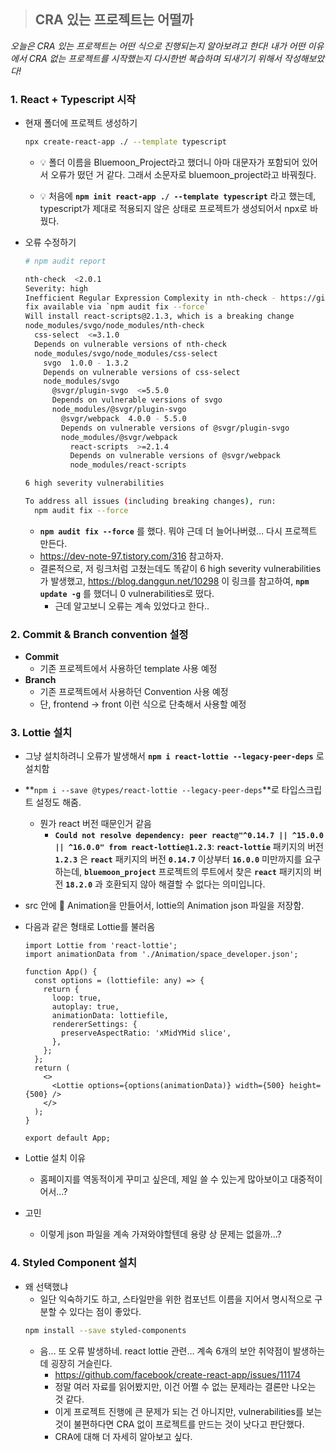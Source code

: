 > ## CRA 있는 프로젝트는 어떨까

_오늘은 CRA 있는 프로젝트는 어떤 식으로 진행되는지 알아보려고 한다! 내가 어떤 이유에서 CRA 없는 프로젝트를 시작했는지 다시한번 복습하며 되새기기 위해서 작성해보았다!_

### 1. React + Typescript 시작

- 현재 폴더에 프로젝트 생성하기

  ```bash
  npx create-react-app ./ --template typescript
  ```

  - 💡 폴더 이름을 Bluemoon_Project라고 했더니 아마 대문자가 포함되어 있어서 오류가 떴던 거 같다. 그래서 소문자로 bluemoon_project라고 바꿔줬다.

  - 💡 처음에 **`npm init react-app ./ --template typescript`** 라고 했는데, typescript가 제대로 적용되지 않은 상태로 프로젝트가 생성되어서 npx로 바꿨다.

- 오류 수정하기

  ```bash
  # npm audit report

  nth-check  <2.0.1
  Severity: high
  Inefficient Regular Expression Complexity in nth-check - https://github.com/advisories/GHSA-rp65-9cf3-cjxr
  fix available via `npm audit fix --force`
  Will install react-scripts@2.1.3, which is a breaking change
  node_modules/svgo/node_modules/nth-check
    css-select  <=3.1.0
    Depends on vulnerable versions of nth-check
    node_modules/svgo/node_modules/css-select
      svgo  1.0.0 - 1.3.2
      Depends on vulnerable versions of css-select
      node_modules/svgo
        @svgr/plugin-svgo  <=5.5.0
        Depends on vulnerable versions of svgo
        node_modules/@svgr/plugin-svgo
          @svgr/webpack  4.0.0 - 5.5.0
          Depends on vulnerable versions of @svgr/plugin-svgo
          node_modules/@svgr/webpack
            react-scripts  >=2.1.4
            Depends on vulnerable versions of @svgr/webpack
            node_modules/react-scripts

  6 high severity vulnerabilities

  To address all issues (including breaking changes), run:
    npm audit fix --force
  ```

  - **`npm audit fix --force`** 를 했다. 뭐야 근데 더 늘어나버렸… 다시 프로젝트 만든다.
  - https://dev-note-97.tistory.com/316 참고하자.
  - 결론적으로, 저 링크처럼 고쳤는데도 똑같이 6 high severity vulnerabilities가 발생했고, https://blog.danggun.net/10298 이 링크를 참고하여, **`npm update -g`** 를 했더니 0 vulnerabilities로 떴다.
    - 근데 알고보니 오류는 계속 있었다고 한다..

### 2. Commit & Branch convention 설정

- **Commit**
  - 기존 프로젝트에서 사용하던 template 사용 예정
- **Branch**
  - 기존 프로젝트에서 사용하던 Convention 사용 예정
  - 단, frontend → front 이런 식으로 단축해서 사용할 예정

### 3. Lottie 설치

- 그냥 설치하려니 오류가 발생해서 **`npm i react-lottie --legacy-peer-deps`** 로 설치함
- **`npm i --save @types/react-lottie --legacy-peer-deps`**로 타입스크립트 설정도 해줌.
  - 뭔가 react 버전 때문인거 같음
    - **`Could not resolve dependency: peer react@"^0.14.7 || ^15.0.0 || ^16.0.0" from react-lottie@1.2.3`**: **`react-lottie`** 패키지의 버전 **`1.2.3`** 은 **`react`** 패키지의 버전 **`0.14.7`** 이상부터 **`16.0.0`** 미만까지를 요구하는데, **`bluemoon_project`** 프로젝트의 루트에서 찾은 **`react`** 패키지의 버전 **`18.2.0`** 과 호환되지 않아 해결할 수 없다는 의미입니다.
- src 안에 📁 Animation을 만들어서, lottie의 Animation json 파일을 저장함.
- 다음과 같은 형태로 Lottie를 불러옴

  ```tsx
  import Lottie from 'react-lottie';
  import animationData from './Animation/space_developer.json';

  function App() {
    const options = (lottiefile: any) => {
      return {
        loop: true,
        autoplay: true,
        animationData: lottiefile,
        rendererSettings: {
          preserveAspectRatio: 'xMidYMid slice',
        },
      };
    };
    return (
      <>
        <Lottie options={options(animationData)} width={500} height={500} />
      </>
    );
  }

  export default App;
  ```

- Lottie 설치 이유
  - 홈페이지를 역동적이게 꾸미고 싶은데, 제일 쓸 수 있는게 많아보이고 대중적이어서…?
- 고민
  - 이렇게 json 파일을 계속 가져와야할텐데 용량 상 문제는 없을까…?

### 4. Styled Component 설치

- 왜 선택했냐
  - 일단 익숙하기도 하고, 스타일만을 위한 컴포넌트 이름을 지어서 명시적으로 구분할 수 있다는 점이 좋았다.
  ```bash
  npm install --save styled-components
  ```
  - 음… 또 오류 발생하네. react lottie 관련… 계속 6개의 보안 취약점이 발생하는데 굉장히 거슬린다.
    - https://github.com/facebook/create-react-app/issues/11174
    - 정말 여러 자료를 읽어봤지만, 이건 어쩔 수 없는 문제라는 결론만 나오는 것 같다.
    - 이게 프로젝트 진행에 큰 문제가 되는 건 아니지만, vulnerabilities를 보는 것이 불편하다면 CRA 없이 프로젝트를 만드는 것이 낫다고 판단했다.
    - CRA에 대해 더 자세히 알아보고 싶다.
